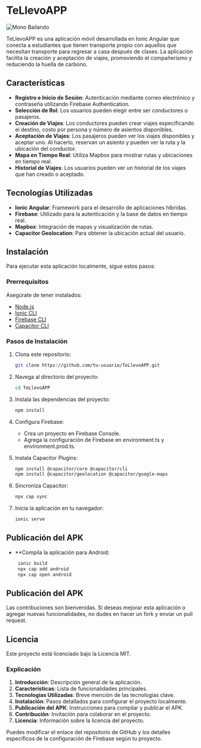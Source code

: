 # TeLlevoAPP

![Mono Bailando](https://media.giphy.com/media/v1.Y2lkPTc5MGI3NjExMmp4aWFobmY0ZmIyY2hnNDNjOXRzMmh5YjU1a2tycXpobTZ3Y2J5aSZlcD12MV9naWZzX3NlYXJjaCZjdD1n/kr0OMSLiyKUF2/giphy.gif)



TeLlevoAPP es una aplicación móvil desarrollada en Ionic Angular que conecta a estudiantes que tienen transporte propio con aquellos que necesitan transporte para regresar a casa después de clases. La aplicación facilita la creación y aceptación de viajes, promoviendo el compañerismo y reduciendo la huella de carbono.

## Características

- **Registro e Inicio de Sesión**: Autenticación mediante correo electrónico y contraseña utilizando Firebase Authentication.
- **Selección de Rol**: Los usuarios pueden elegir entre ser conductores o pasajeros.
- **Creación de Viajes**: Los conductores pueden crear viajes especificando el destino, costo por persona y número de asientos disponibles.
- **Aceptación de Viajes**: Los pasajeros pueden ver los viajes disponibles y aceptar uno. Al hacerlo, reservan un asiento y pueden ver la ruta y la ubicación del conductor.
- **Mapa en Tiempo Real**: Utiliza Mapbox para mostrar rutas y ubicaciones en tiempo real.
- **Historial de Viajes**: Los usuarios pueden ver un historial de los viajes que han creado o aceptado.

## Tecnologías Utilizadas

- **Ionic Angular**: Framework para el desarrollo de aplicaciones híbridas.
- **Firebase**: Utilizado para la autenticación y la base de datos en tiempo real.
- **Mapbox**: Integración de mapas y visualización de rutas.
- **Capacitor Geolocation**: Para obtener la ubicación actual del usuario.

## Instalación

Para ejecutar esta aplicación localmente, sigue estos pasos:

### Prerrequisitos

Asegúrate de tener instalados:

- [Node.js](https://nodejs.org/)
- [Ionic CLI](https://ionicframework.com/docs/cli)
- [Firebase CLI](https://firebase.google.com/docs/cli)
- [Capacitor CLI](https://capacitorjs.com/docs/getting-started/with-ionic)

### Pasos de Instalación

1. Clona este repositorio:

   ```bash
   git clone https://github.com/tu-usuario/TeLlevoAPP.git
2. Navega al directorio del proyecto:
   ```bash
   cd TeLlevoAPP

3. Instala las dependencias del proyecto:
    ```bash
    npm install
4. Configura Firebase:
   - Crea un proyecto en Firebase Console.
   - Agrega la configuración de Firebase en environment.ts y environment.prod.ts.
5. Instala Capacitor Plugins:
   ```bash
   npm install @capacitor/core @capacitor/cli
   npm install @capacitor/geolocation @capacitor/google-maps
6. Sincroniza Capacitor:
   ```bash
   npx cap sync
7. Inicia la aplicación en tu navegador:
   ```bash
   ionic serve
## Publicación del APK

- **Compila la aplicación para Android:
   ```bash
    ionic build
    npx cap add android
    npx cap open android
## Publicación del APK
Las contribuciones son bienvenidas. Si deseas mejorar esta aplicación o agregar nuevas funcionalidades, no dudes en hacer un fork y enviar un pull request.

## Licencia
Este proyecto está licenciado bajo la Licencia MIT.


### Explicación

1. **Introducción**: Descripción general de la aplicación.
2. **Características**: Lista de funcionalidades principales.
3. **Tecnologías Utilizadas**: Breve mención de las tecnologías clave.
4. **Instalación**: Pasos detallados para configurar el proyecto localmente.
5. **Publicación del APK**: Instrucciones para compilar y publicar el APK.
6. **Contribución**: Invitación para colaborar en el proyecto.
7. **Licencia**: Información sobre la licencia del proyecto.

Puedes modificar el enlace del repositorio de GitHub y los detalles específicos de la configuración de Firebase según tu proyecto.


